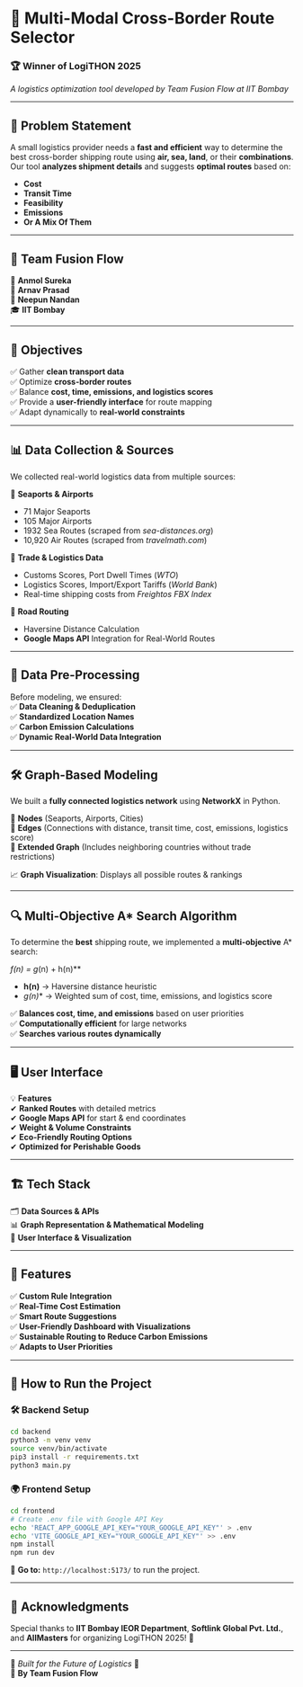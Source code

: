 # 🚛 Multi-Modal Cross-Border Route Selector

### 🏆 **Winner of LogiTHON 2025**  
*A logistics optimization tool developed by Team Fusion Flow at IIT Bombay*

---

## 📌 Problem Statement  
A small logistics provider needs a **fast and efficient** way to determine the best cross-border shipping route using **air, sea, land**, or their **combinations**.  
Our tool **analyzes shipment details** and suggests **optimal routes** based on:  
- **Cost**  
- **Transit Time**  
- **Feasibility** 
- **Emissions** 
- **Or A Mix Of Them**

---

## 👥 Team Fusion Flow  
🔹 **Anmol Sureka**  
🔹 **Arnav Prasad**  
🔹 **Neepun Nandan**  
🎓 **IIT Bombay**

---

## 🎯 Objectives  
✅ Gather **clean transport data**  
✅ Optimize **cross-border routes**  
✅ Balance **cost, time, emissions, and logistics scores**  
✅ Provide a **user-friendly interface** for route mapping  
✅ Adapt dynamically to **real-world constraints**  

---

## 📊 Data Collection & Sources  
We collected real-world logistics data from multiple sources:  

🔹 **Seaports & Airports**  
- 71 Major Seaports  
- 105 Major Airports  
- 1932 Sea Routes (scraped from *sea-distances.org*)  
- 10,920 Air Routes (scraped from *travelmath.com*)  

🔹 **Trade & Logistics Data**  
- Customs Scores, Port Dwell Times (*WTO*)  
- Logistics Scores, Import/Export Tariffs (*World Bank*)  
- Real-time shipping costs from *Freightos FBX Index*  

🔹 **Road Routing**  
- Haversine Distance Calculation  
- **Google Maps API** Integration for Real-World Routes  

---

## 🔧 Data Pre-Processing  
Before modeling, we ensured:  
✅ **Data Cleaning & Deduplication**  
✅ **Standardized Location Names**  
✅ **Carbon Emission Calculations**  
✅ **Dynamic Real-World Data Integration**  

---

## 🛠️ Graph-Based Modeling  
We built a **fully connected logistics network** using **NetworkX** in Python.  

🔹 **Nodes** (Seaports, Airports, Cities)  
🔹 **Edges** (Connections with distance, transit time, cost, emissions, logistics score)  
🔹 **Extended Graph** (Includes neighboring countries without trade restrictions)  

📈 **Graph Visualization**: Displays all possible routes & rankings  

---

## 🔍 Multi-Objective A* Search Algorithm  
To determine the **best** shipping route, we implemented a **multi-objective** A* search:  

**f*(n) = g*(n) + h(n)**  
- **h(n)** → Haversine distance heuristic  
- **g*(n)** → Weighted sum of cost, time, emissions, and logistics score  

✅ **Balances cost, time, and emissions** based on user priorities  
✅ **Computationally efficient** for large networks  
✅ **Searches various routes dynamically**  

---

## 🖥️ User Interface  
💡 **Features**  
✔ **Ranked Routes** with detailed metrics  
✔ **Google Maps API** for start & end coordinates  
✔ **Weight & Volume Constraints**  
✔ **Eco-Friendly Routing Options**  
✔ **Optimized for Perishable Goods**  

---

## 🏗️ Tech Stack  
🗂️ **Data Sources & APIs**  
📊 **Graph Representation & Mathematical Modeling**  
📌 **User Interface & Visualization**  

---

## 🚀 Features  
✅ **Custom Rule Integration**  
✅ **Real-Time Cost Estimation**  
✅ **Smart Route Suggestions**  
✅ **User-Friendly Dashboard with Visualizations**  
✅ **Sustainable Routing to Reduce Carbon Emissions**  
✅ **Adapts to User Priorities**  

---

## 📜 How to Run the Project  

### 🛠 **Backend Setup**  
```bash
cd backend
python3 -m venv venv
source venv/bin/activate
pip3 install -r requirements.txt
python3 main.py
```

### 🌍 **Frontend Setup**  
```bash
cd frontend
# Create .env file with Google API Key
echo 'REACT_APP_GOOGLE_API_KEY="YOUR_GOOGLE_API_KEY"' > .env
echo 'VITE_GOOGLE_API_KEY="YOUR_GOOGLE_API_KEY"' >> .env
npm install
npm run dev
```

🔗 **Go to:** `http://localhost:5173/` to run the project.

---

## 📢 Acknowledgments  
Special thanks to **IIT Bombay IEOR Department**, **Softlink Global Pvt. Ltd.**, and **AllMasters** for organizing LogiTHON 2025! 🎉

---

🚀 *Built for the Future of Logistics* 🚀  
📌 **By Team Fusion Flow**
